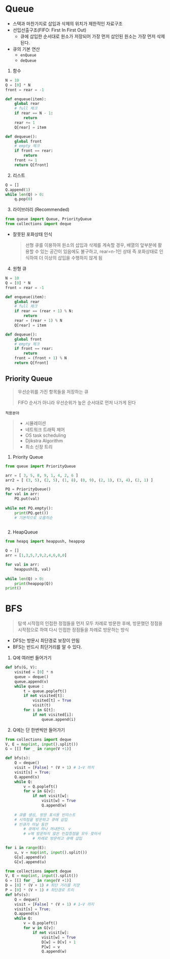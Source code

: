 # Queue

* 스택과 마찬가지로 삽입과 삭제의 위치가 제한적인 자료구조
* 선입선출구조(FIFO: First In First Out)
  * 큐에 삽입한 순서대로 원소가 저장되어 가장 먼저 삽인된 원소는 가장 먼저 삭제 된다.
* 큐의 기본 연산
  * `enQueue`
  * `deQueue`

1. 함수

```python
N = 10
Q = [0] * N
front = rear = -1

def enqueue(item):
    global rear
    # full 체크
    if rear == N - 1:
        return
    rear += 1
    Q[rear] = item

def dequeue():
    global front
    # empty 체크
    if front == rear:
        return
    front += 1
    return Q[front]
```

2.  리스트

```python
Q = []
Q.append(1)
while len(Q) > 0:
	q.pop(0)
```

3.  라이브러리 (Recommended)

```python
from queue import Queue, PriorityQueue
from collections import deque
```

* 잘못된 포화상태 인식

  > 선형 큐를 이용하여 원소의 삽입과 삭제를 계속할 경우, 배열의 앞부분에 활용할 수 있는 공간이 있음에도 불구하고, rear=n-1인 상태 즉 포화상태로 인식하여 더 이상의 삽입을 수행하지 않게 됨

4. 원형 큐

```python
N = 10
Q = [0] * N
front = rear = -1

def enqueue(item):
    global rear
    # full 체크
    if rear == (rear + 1) % N:
        return
    rear = (rear + 1) % N
    Q[rear] = item

def dequeue():
    global front
    # empty 체크
    if front == rear:
        return
    front = (front + 1) % N
    return Q[front]
```

## Priority Queue

> 우선순위를 가진 항목들을 저장하는 큐
>
> FIFO 순서가 아니라 우선순위가 높은 순서대로 먼저 나가게 된다

`적용분야`

> * 시뮬레이션
> * 네트워크 트래픽 제어
> * OS task scheduling
> * Djikstra Algorithm
> * 최소 신장 트리

1. Priority Queue

```python
from queue import PriorityQueue

arr = [ 3, 5, 8, 9, 1, 4, 2, 6 ]
arr2 = [ (3, 5), (2, 5), (1, 8), (0, 9), (2, 1), (3, 4), (2, 1) ]

PQ = PriorityQueue()
for val in arr:
    PQ.put(val)
    
while not PQ.empty():
    print(PQ.get())
    # 기본적으로 오름차순
    

```

2. HeapQueue

```python
from heapq import heappush, heappop

Q = []
arr = [1,3,5,7,9,2,4,6,8,0]

for val in arr:
    heappush(Q, val)
    
while len(Q) > 0:
    print(heappop(Q))
print()
```



# BFS

> 탐색 시작점의 인접한 정점들을 먼저 모두 차례로 방문한 후에, 방문했던 정점을 시작점으로 하여 다시 인접한 정점들을 차례로 방문하는 방식

* DFS는 방문시 최단경로 보장이 안됨
* BFS는 반드시 최단거리를 알 수 있다.

1. Q에 여러번 들어가기

```python
def bfs(G, V):
    visited = [0] * n 
    queue = deque()
    queue.append(v)
    while queue :
        t = queue.popleft()
        if not visited[t]:
            visited[t] = True
            visit(t)
        for i in G[t]:
            if not visited[i]:
                queue.append(i)
```

2.  Q에는 단 한번씩만 들어가기

```python
from collections import deque
V, E = map(int, input().split())
G = [[] for _ in range(V +1)]

def bfs(s):
    Q = deque()
    visit = [False] * (V + 1) # 1~V 까지
    visit[s] = True; 
    Q.append(s)
    while Q:
        v = Q.popleft()
        for w in G[v]:
            if not visit[w]:
                visit[w] = True
                Q.append(w)
                
    # 큐를 생성, 방문 표시용 빈리스트
    # 시작점을 방문하고 큐에 삽입
    # 빈큐가 아닐 동안
    	# 큐에서 하나 꺼내온다. v
        # v에 방문하지 않은 인접정점을 모두 찾아서
        	# 차례로 방문하고 큐에 삽입

for i in range(E):
    u, v = map(int, input().split())
    G[u].append(v)
    G[v].append(u)
```

```python
from collections import deque
V, E = map(int, input().split())
G = [[] for _ in range(V +1)]
D = [0] * (V + 1) # 최단 거리를 저장
P = [0] * (V + 1) # 최단경로 트리
def bfs(s):
    Q = deque()
    visit = [False] * (V + 1) # 1~V 까지
    visit[s] = True; 
    Q.append(s)
    while Q:
        v = Q.popleft()
        for w in G[v]:
            if not visit[w]:
                visit[w] = True
                D[w] = D[v] + 1
                P[w] = v
                Q.append(w)
```





